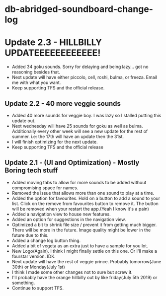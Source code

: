 # db-abridged-soundboard-change-log
 # Update 2.3 - HILLBILLY UPDATEEEEEEEEEEEE!
- Added 34 goku sounds. Sorry for delaying and being lazy... got no reasoning besides that.
- Next update will have either piccolo, cell, roshi, bulma, or freeza. Email me with what you want.
- Keep supporting TFS and the official release.

## Update 2.2 - 40 more veggie sounds
- Added 40 more sounds for veggie boy. I was lazy so I stalled putting this update out.
- Next wednesday will have 25 sounds for goku as well as bulma. Additionally every other week will see a new update for the rest of summer. i.e: the 17th will have an update then the 31st.
- I will finish optimizing for the next update.
- Keep supporting TFS and the official release

## Update 2.1 - (UI and Optimization) -  Mostly Boring tech stuff
- Added moving tabs to allow for more sounds to be added without compromising space for names.
- Removed the issue that allows more than one sound to play at a time.
- Added the option for favourites. Hold on a button to add a sound to your list. Click on the remove from favourites button to remove it. The button will be removed when your restart the app.(Yeah I know it's a pain)
- Added a navigation view to house new features.
- Added an option for suggestions in the navigation view.
- Optimized a bit to shrink file size / prevent it from getting much bigger. There will be more in the future. Image quality might be lower in the future due to this.
- Added a change log button thing.
- Added a bit of vegeta as an extra just to have a sample for you lot.
- New Logo(Again). I think I might finally settle on this one. Or I'll make a fourstar version. IDK.
- Next update will have the rest of veggie prince. Probably tomorrow(June 30th) or Monday(July 1st)
- I think I made some other changes not to sure but screw it.
- I'll probably have the orange hillbilly out by like friday(July 5th 2019) or something.
- Continue to support TFS.
